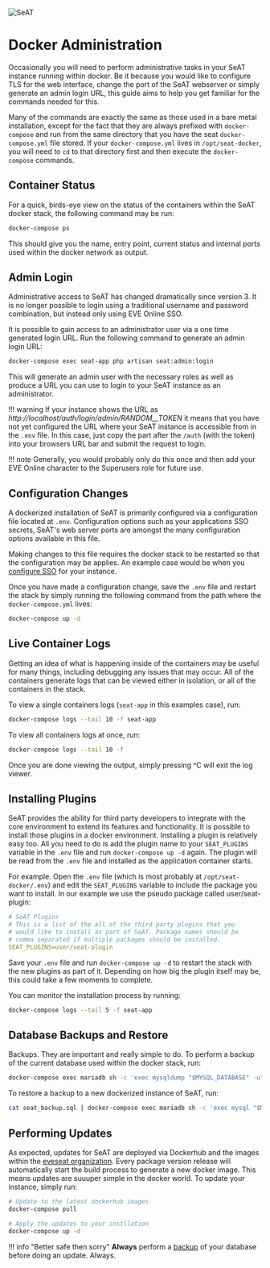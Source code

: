 ![SeAT](https://i.imgur.com/aPPOxSK.png)

# Docker Administration

Occasionally you will need to perform administrative tasks in your SeAT instance running within docker. Be it because you would like to configure TLS for the web interface, change the port of the SeAT webserver or simply generate an admin login URL, this guide aims to help you get familiar for the commands needed for this.

Many of the commands are exactly the same as those used in a bare metal installation, except for the fact that they are always prefixed with `docker-compose` and run from the same directory that you have the seat `docker-compose.yml` file stored. If your `docker-compose.yml` lives in `/opt/seat-docker`, you will need to `cd` to that directory first and then execute the `docker-compose` commands.

## Container Status

For a quick, birds-eye view on the status of the containers within the SeAT docker stack, the following command may be run:

```bash
docker-compose ps
```

This should give you the name, entry point, current status and internal ports used within the docker network as output.

## Admin Login

Administrative access to SeAT has changed dramatically since version 3. It is no longer possible to login using a traditional username and password combination, but instead only using EVE Online SSO. 

It is possible to gain access to an administrator user via a one time generated login URL. Run the following command to generate an admin login URL:

```bash
docker-compose exec seat-app php artisan seat:admin:login
```

This will generate an admin user with the necessary roles as well as produce a URL you can use to login to your SeAT instance as an administrator.

!!! warning
    If your instance shows the URL as *http://localhost/auth/login/admin/RANDOM__TOKEN* it means that you have not yet configured the URL where your SeAT instance is accessible from in the `.env` file. In this case, just copy the part after the `/auth` (with the token) into your browsers URL bar and submit the request to login.

!!! note
    Generally, you would probably only do this once and then add your EVE Online character to the Superusers role for future use.

## Configuration Changes

A dockerized installation of SeAT is primarily configured via a configuration file located at `.env`. Configuration options such as your applications SSO secrets, SeAT's web server ports are amongst the many configuration options available in this file.

Making changes to this file requires the docker stack to be restarted so that the configuration may be applies. An example case would be when you [configure SSO](/guides/installation/basic_installation/esi) for your instance.

Once you have made a configuration change, save the `.env` file and restart the stack by simply running the following command from the path where the `docker-compose.yml` lives:

```bash
docker-compose up -d
```

## Live Container Logs

Getting an idea of what is happening inside of the containers may be useful for many things, including debugging any issues that may occur. All of the containers generate logs that can be viewed either in isolation, or all of the containers in the stack.

To view a single containers logs (`seat-app` in this examples case), run:

```bash
docker-compose logs --tail 10 -f seat-app
```

To view all containers logs at once, run:

```bash
docker-compose logs --tail 10 -f
```

Once you are done viewing the output, simply pressing ^C will exit the log viewer.

## Installing Plugins

SeAT provides the ability for third party developers to integrate with the core environment to extend its features and functionality. It is possible to install those plugins in a docker environment. Installing a plugin is relatively easy too. All you need to do is add the plugin name to your `SEAT_PLUGINS` variable in the `.env` file and run `docker-compose up -d` again. The plugin will be read from the `.env` file and installed as the application container starts.

For example. Open the `.env` file (which is most probably at `/opt/seat-docker/.env`) and edit the `SEAT_PLUGINS` variable to include the package you want to install. In our example we use the pseudo package called user/seat-plugin:

```yaml
# SeAT Plugins
# This is a list of the all of the third party plugins that you
# would like to install as part of SeAT. Package names should be
# comma separated if multiple packages should be installed.
SEAT_PLUGINS=user/seat-plugin
```

Save your `.env` file and run `docker-compose up -d` to restart the stack with the new plugins as part of it. Depending on how big the plugin itself may be, this could take a few moments to complete.

You can monitor the installation process by running:

```bash
docker-compose logs --tail 5 -f seat-app
```

## Database Backups and Restore

Backups. They are important and really simple to do. To perform a backup of the current database used within the docker stack, run:

```bash
docker-compose exec mariadb sh -c 'exec mysqldump "$MYSQL_DATABASE" -u"$MYSQL_USER" -p"$MYSQL_PASSWORD"' > seat_backup.sql
```

To restore a backup to a new dockerized instance of SeAT, run:

```bash
cat seat_backup.sql | docker-compose exec mariadb sh -c 'exec mysql "$MYSQL_DATABASE" -u"$MYSQL_USER" -p"$MYSQL_PASSWORD"'
```

## Performing Updates

As expected, updates for SeAT are deployed via Dockerhub and the images within the [eveseat organization](https://hub.docker.com/u/eveseat/dashboard/). Every package version release will automatically start the build process to generate a new docker image. This means updates are suuuper simple in the docker world. To update your instance, simply run:

```bash
# Update to the latest dockerhub images
docker-compose pull

# Apply the updates to your instllation
docker-compose up -d
```

!!! info "Better safe then sorry"
    **Always** perform a [backup](#database-backups-and-restore) of your database before doing an update. Always.
